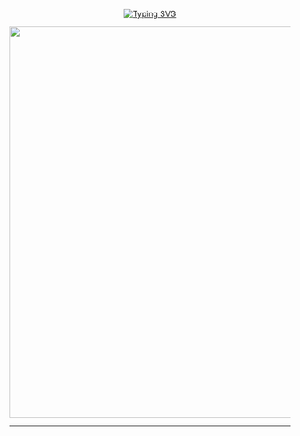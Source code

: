 <p align="center">
<a href="https://git.io/typing-svg"><img src="https://readme-typing-svg.demolab.com?font=Fira+Code&weight=700&size=33&pause=1000&color=5513F7&width=435&lines=𝙺 𝙳 + _ 𝙺 𝙳 𝙿 𝙰 𝙽 𝚃 𝙰 + _ 0 0" alt="Typing SVG" /></a>
</p>
<p align="center">
<a href="https://github.com/KavishkaIroshanb">
    <img src="https://pomf2.lain.la/f/fxhw0z8c.jpg"  width="700px">
</a>
<hr>
